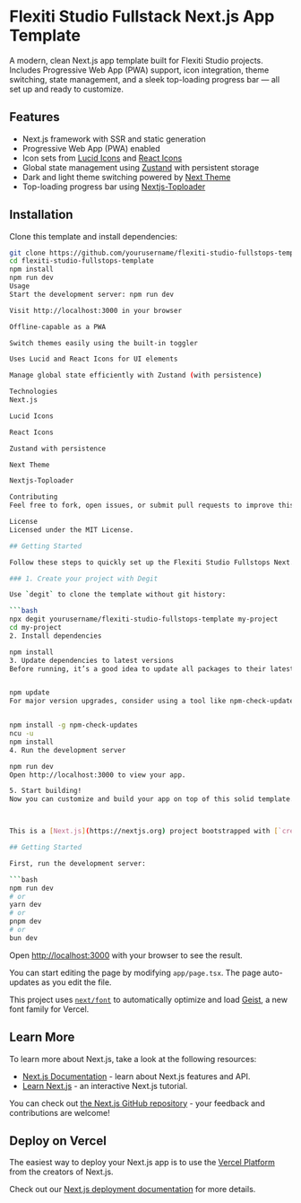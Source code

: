 # Flexiti Studio Fullstack Next.js App Template

A modern, clean Next.js app template built for Flexiti Studio projects.  
Includes Progressive Web App (PWA) support, icon integration, theme switching, state management, and a sleek top-loading progress bar — all set up and ready to customize.

## Features

- Next.js framework with SSR and static generation  
- Progressive Web App (PWA) enabled  
- Icon sets from [Lucid Icons](https://lucid.icon/) and [React Icons](https://react-icons.github.io/react-icons/)  
- Global state management using [Zustand](https://zustand-demo.pmnd.rs/) with persistent storage  
- Dark and light theme switching powered by [Next Theme](https://github.com/pacocoursey/next-themes)  
- Top-loading progress bar using [Nextjs-Toploader](https://github.com/hossein-zare/nextjs-toploader)  

## Installation

Clone this template and install dependencies:

```bash
git clone https://github.com/yourusername/flexiti-studio-fullstops-template.git
cd flexiti-studio-fullstops-template
npm install
npm run dev
Usage
Start the development server: npm run dev

Visit http://localhost:3000 in your browser

Offline-capable as a PWA

Switch themes easily using the built-in toggler

Uses Lucid and React Icons for UI elements

Manage global state efficiently with Zustand (with persistence)

Technologies
Next.js

Lucid Icons

React Icons

Zustand with persistence

Next Theme

Nextjs-Toploader

Contributing
Feel free to fork, open issues, or submit pull requests to improve this template.

License
Licensed under the MIT License.

## Getting Started

Follow these steps to quickly set up the Flexiti Studio Fullstops Next.js App Template and keep it up to date.

### 1. Create your project with Degit

Use `degit` to clone the template without git history:

```bash
npx degit yourusername/flexiti-studio-fullstops-template my-project
cd my-project
2. Install dependencies

npm install
3. Update dependencies to latest versions
Before running, it’s a good idea to update all packages to their latest compatible versions:


npm update
For major version upgrades, consider using a tool like npm-check-updates:


npm install -g npm-check-updates
ncu -u
npm install
4. Run the development server

npm run dev
Open http://localhost:3000 to view your app.

5. Start building!
Now you can customize and build your app on top of this solid template.



This is a [Next.js](https://nextjs.org) project bootstrapped with [`create-next-app`](https://nextjs.org/docs/app/api-reference/cli/create-next-app).

## Getting Started

First, run the development server:

```bash
npm run dev
# or
yarn dev
# or
pnpm dev
# or
bun dev
```

Open [http://localhost:3000](http://localhost:3000) with your browser to see the result.

You can start editing the page by modifying `app/page.tsx`. The page auto-updates as you edit the file.

This project uses [`next/font`](https://nextjs.org/docs/app/building-your-application/optimizing/fonts) to automatically optimize and load [Geist](https://vercel.com/font), a new font family for Vercel.

## Learn More

To learn more about Next.js, take a look at the following resources:

- [Next.js Documentation](https://nextjs.org/docs) - learn about Next.js features and API.
- [Learn Next.js](https://nextjs.org/learn) - an interactive Next.js tutorial.

You can check out [the Next.js GitHub repository](https://github.com/vercel/next.js) - your feedback and contributions are welcome!

## Deploy on Vercel

The easiest way to deploy your Next.js app is to use the [Vercel Platform](https://vercel.com/new?utm_medium=default-template&filter=next.js&utm_source=create-next-app&utm_campaign=create-next-app-readme) from the creators of Next.js.

Check out our [Next.js deployment documentation](https://nextjs.org/docs/app/building-your-application/deploying) for more details.

